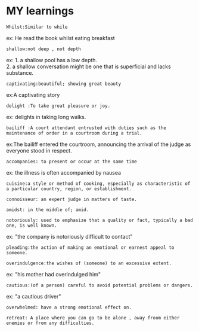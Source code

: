 # MY learnings
```
Whilst:Similar to while
 ```
ex: He read the book whilst eating breakfast<br>
```
shallow:not deep , not depth
```
ex: 1. a shallow pool has a low depth.<br>
    2.  a shallow conversation might be one that is superficial and lacks substance.<br>
```
captivating:beautiful; showing great beauty
```
ex:A captivating story <br>
``` 
delight :To take great pleasure or joy.
```
ex: delights in taking long walks.<br>
``` 
bailiff :A court attendant entrusted with duties such as the maintenance of order in a courtroom during a trial.
```
ex:The bailiff entered the courtroom, announcing the arrival of the judge as everyone stood in respect.<br>
```
accompanies: to present or occur at the same time
```
ex: the illness is often accompanied by nausea<br>
```
cuisine:a style or method of cooking, especially as characteristic of a particular country, region, or establishment.
```
```
connoisseur: an expert judge in matters of taste.
```
```
amidst: in the middle of; amid.
```
```
notoriously: used to emphasize that a quality or fact, typically a bad one, is well known.
```
ex:
"the company is notoriously difficult to contact"<br>
``` 
pleading:the action of making an emotional or earnest appeal to someone.
```
```
overindulgence:the wishes of (someone) to an excessive extent.
```
ex: "his mother had overindulged him"<br>
```
cautious:(of a person) careful to avoid potential problems or dangers.
```
ex: "a cautious driver"<br>
```
overwhelmed: have a strong emotional effect on.
```

```
retreat: A place where you can go to be alone , away froom either enemies or from any difficulties.
```
